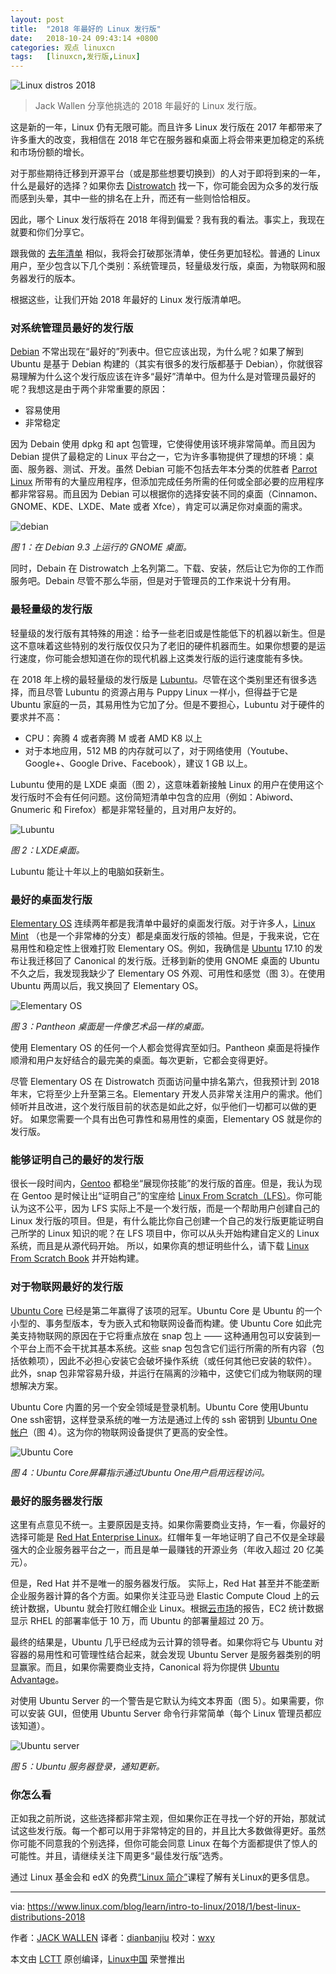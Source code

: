 ```yaml
---
layout: post
title:	"2018 年最好的 Linux 发行版"
date:	2018-10-24 09:43:14 +0800 
categories:	观点 linuxcn 
tags:	[linuxcn,发行版,Linux]
---
```



![Linux distros 2018](/Asserts/Images//attachment/album/201810/24/094318h906e0tyipii0z2e.jpg "Linux distros 2018")



> 
> Jack Wallen 分享他挑选的 2018 年最好的 Linux 发行版。
> 
> 
> 


这是新的一年，Linux 仍有无限可能。而且许多 Linux 发行版在 2017 年都带来了许多重大的改变，我相信在 2018 年它在服务器和桌面上将会带来更加稳定的系统和市场份额的增长。


对于那些期待迁移到开源平台（或是那些想要切换到）的人对于即将到来的一年，什么是最好的选择？如果你去 [Distrowatch](https://distrowatch.com/) 找一下，你可能会因为众多的发行版而感到头晕，其中一些的排名在上升，而还有一些则恰恰相反。


因此，哪个 Linux 发行版将在 2018 年得到偏爱？我有我的看法。事实上，我现在就要和你们分享它。


跟我做的 [去年清单](https://www.linux.com/news/learn/sysadmin/best-linux-distributions-2017) 相似，我将会打破那张清单，使任务更加轻松。普通的 Linux 用户，至少包含以下几个类别：系统管理员，轻量级发行版，桌面，为物联网和服务器发行的版本。


根据这些，让我们开始 2018 年最好的 Linux 发行版清单吧。


### 对系统管理员最好的发行版


[Debian](https://www.debian.org/) 不常出现在“最好的”列表中。但它应该出现，为什么呢？如果了解到 Ubuntu 是基于 Debian 构建的（其实有很多的发行版都基于 Debian），你就很容易理解为什么这个发行版应该在许多“最好”清单中。但为什么是对管理员最好的呢？我想这是由于两个非常重要的原因：


* 容易使用
* 非常稳定


因为 Debain 使用 dpkg 和 apt 包管理，它使得使用该环境非常简单。而且因为 Debian 提供了最稳定的 Linux 平台之一，它为许多事物提供了理想的环境：桌面、服务器、测试、开发。虽然 Debian 可能不包括去年本分类的优胜者 [Parrot Linux](https://www.parrotsec.org/) 所带有的大量应用程序，但添加完成任务所需的任何或全部必要的应用程序都非常容易。而且因为 Debian 可以根据你的选择安装不同的桌面（Cinnamon、GNOME、KDE、LXDE、Mate 或者 Xfce），肯定可以满足你对桌面的需求。


![debian](/Asserts/Images//attachment/album/201810/24/094318nhnrsahh8kr5rwz3.jpg "debian")


*图 1：在 Debian 9.3 上运行的 GNOME 桌面。*


同时，Debain 在 Distrowatch 上名列第二。下载、安装，然后让它为你的工作而服务吧。Debain 尽管不那么华丽，但是对于管理员的工作来说十分有用。


### 最轻量级的发行版


轻量级的发行版有其特殊的用途：给予一些老旧或是性能低下的机器以新生。但是这不意味着这些特别的发行版仅仅只为了老旧的硬件机器而生。如果你想要的是运行速度，你可能会想知道在你的现代机器上这类发行版的运行速度能有多快。


在 2018 年上榜的最轻量级的发行版是 [Lubuntu](http://lubuntu.me/)。尽管在这个类别里还有很多选择，而且尽管 Lubuntu 的资源占用与 Puppy Linux 一样小，但得益于它是 Ubuntu 家庭的一员，其易用性为它加了分。但是不要担心，Lubuntu 对于硬件的要求并不高：


* CPU：奔腾 4 或者奔腾 M 或者 AMD K8 以上
* 对于本地应用，512 MB 的内存就可以了，对于网络使用（Youtube、Google+、Google Drive、Facebook），建议 1 GB 以上。


Lubuntu 使用的是 LXDE 桌面（图 2），这意味着新接触 Linux 的用户在使用这个发行版时不会有任何问题。这份简短清单中包含的应用（例如：Abiword、Gnumeric 和 Firefox）都是非常轻量的，且对用户友好的。


![Lubuntu](/Asserts/Images//attachment/album/201810/24/094318fw09t9k8z4qiviw4.jpg "Lubuntu")


*图 2：LXDE桌面。*


Lubuntu 能让十年以上的电脑如获新生。


### 最好的桌面发行版


[Elementary OS](https://elementary.io/) 连续两年都是我清单中最好的桌面发行版。对于许多人，[Linux Mint](https://linuxmint.com/) （也是一个非常棒的分支）都是桌面发行版的领袖。但是，于我来说，它在易用性和稳定性上很难打败 Elementary OS。例如，我确信是 [Ubuntu](https://www.ubuntu.com/) 17.10 的发布让我迁移回了 Canonical 的发行版。迁移到新的使用 GNOME 桌面的 Ubuntu 不久之后，我发现我缺少了 Elementary OS 外观、可用性和感觉（图 3）。在使用 Ubuntu 两周以后，我又换回了 Elementary OS。


![Elementary OS](/Asserts/Images//attachment/album/201810/24/094319mldzzsunuwuef4es.jpg "Elementary OS")


*图 3：Pantheon 桌面是一件像艺术品一样的桌面。*


使用 Elementary OS 的任何一个人都会觉得宾至如归。Pantheon 桌面是将操作顺滑和用户友好结合的最完美的桌面。每次更新，它都会变得更好。


尽管 Elementary OS 在 Distrowatch 页面访问量中排名第六，但我预计到 2018 年末，它将至少上升至第三名。Elementary 开发人员非常关注用户的需求。他们倾听并且改进，这个发行版目前的状态是如此之好，似乎他们一切都可以做的更好。 如果您需要一个具有出色可靠性和易用性的桌面，Elementary OS 就是你的发行版。


### 能够证明自己的最好的发行版


很长一段时间内，[Gentoo](https://www.gentoo.org/) 都稳坐“展现你技能”的发行版的首座。但是，我认为现在 Gentoo 是时候让出“证明自己”的宝座给 [Linux From Scratch（LFS）](http://www.linuxfromscratch.org/)。你可能认为这不公平，因为 LFS 实际上不是一个发行版，而是一个帮助用户创建自己的 Linux 发行版的项目。但是，有什么能比你自己创建一个自己的发行版更能证明自己所学的 Linux 知识的呢？在 LFS 项目中，你可以从头开始构建自定义的 Linux 系统，而且是从源代码开始。 所以，如果你真的想证明些什么，请下载 [Linux From Scratch Book](http://www.linuxfromscratch.org/lfs/download.html) 并开始构建。


### 对于物联网最好的发行版


[Ubuntu Core](https://www.ubuntu.com/core) 已经是第二年赢得了该项的冠军。Ubuntu Core 是 Ubuntu 的一个小型的、事务型版本，专为嵌入式和物联网设备而构建。使 Ubuntu Core 如此完美支持物联网的原因在于它将重点放在 snap 包上 —— 这种通用包可以安装到一个平台上而不会干扰其基本系统。这些 snap 包包含它们运行所需的所有内容（包括依赖项），因此不必担心安装它会破坏操作系统（或任何其他已安装的软件）。 此外，snap 包非常容易升级，并运行在隔离的沙箱中，这使它们成为物联网的理想解决方案。


Ubuntu Core 内置的另一个安全领域是登录机制。Ubuntu Core 使用Ubuntu One ssh密钥，这样登录系统的唯一方法是通过上传的 ssh 密钥到 [Ubuntu One帐户](https://login.ubuntu.com/)（图 4）。这为你的物联网设备提供了更高的安全性。


![ Ubuntu Core](/Asserts/Images//attachment/album/201810/24/094319hxazlrmml04rfjn0.jpg " Ubuntu Core")


*图 4：Ubuntu Core屏幕指示通过Ubuntu One用户启用远程访问。*


### 最好的服务器发行版


这里有点意见不统一。主要原因是支持。如果你需要商业支持，乍一看，你最好的选择可能是 [Red Hat Enterprise Linux](https://www.redhat.com/en/technologies/linux-platforms/enterprise-linux)。红帽年复一年地证明了自己不仅是全球最强大的企业服务器平台之一，而且是单一最赚钱的开源业务（年收入超过 20 亿美元）。


但是，Red Hat 并不是唯一的服务器发行版。 实际上，Red Hat 甚至并不能垄断企业服务器计算的各个方面。如果你关注亚马逊 Elastic Compute Cloud 上的云统计数据，Ubuntu 就会打败红帽企业 Linux。根据[云市场](http://thecloudmarket.com/stats#/by_platform_definition)的报告，EC2 统计数据显示 RHEL 的部署率低于 10 万，而 Ubuntu 的部署量超过 20 万。


最终的结果是，Ubuntu 几乎已经成为云计算的领导者。如果你将它与 Ubuntu 对容器的易用性和可管理性结合起来，就会发现 Ubuntu Server 是服务器类别的明显赢家。而且，如果你需要商业支持，Canonical 将为你提供 [Ubuntu Advantage](https://buy.ubuntu.com/?_ga=2.177313893.113132429.1514825043-1939188204.1510782993)。


对使用 Ubuntu Server 的一个警告是它默认为纯文本界面（图 5）。如果需要，你可以安装 GUI，但使用 Ubuntu Server 命令行非常简单（每个 Linux 管理员都应该知道）。


![Ubuntu server](/Asserts/Images//attachment/album/201810/24/094320fzju0bfm7jfbwpre.jpg "Ubuntu server")


*图 5：Ubuntu 服务器登录，通知更新。*


### 你怎么看


正如我之前所说，这些选择都非常主观，但如果你正在寻找一个好的开始，那就试试这些发行版。每一个都可以用于非常特定的目的，并且比大多数做得更好。虽然你可能不同意我的个别选择，但你可能会同意 Linux 在每个方面都提供了惊人的可能性。并且，请继续关注下周更多“最佳发行版”选秀。


通过 Linux 基金会和 edX 的免费[“Linux 简介”](https://training.linuxfoundation.org/linux-courses/system-administration-training/introduction-to-linux)课程了解有关Linux的更多信息。




---


via: <https://www.linux.com/blog/learn/intro-to-linux/2018/1/best-linux-distributions-2018>


作者：[JACK WALLEN](https://www.linux.com/users/jlwallen) 译者：[dianbanjiu](https://github.com/dianbanjiu) 校对：[wxy](https://github.com/wxy)


本文由 [LCTT](https://github.com/LCTT/TranslateProject) 原创编译，[Linux中国](https://linux.cn/) 荣誉推出
